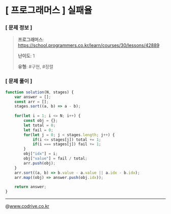 # [ 프로그래머스 ] 실패율

### [ 문제 정보 ]
> **프로그래머스**: https://school.programmers.co.kr/learn/courses/30/lessons/42889
> 
> **난이도**: 1
>
> **유형**: #구현, #정렬


### [ 문제 풀이 ]
```JavaScript
function solution(N, stages) {
    var answer = [];
    const arr = [];
    stages.sort((a, b) => a - b);
    
    for(let i = 1; i <= N; i++) {
        const obj = {};
        let total = 0;
        let fail = 0;
        for(let j = 0; j < stages.length; j++) {
            if(i <= stages[j]) total += 1;
            if(i === stages[j]) fail += 1;
        }
        obj["idx"] = i;
        obj["value"] = fail / total;
        arr.push(obj);
    }
    arr.sort((a, b) => b.value - a.value || a.idx - b.idx);
    arr.map((obj) => answer.push(obj.idx));
    
    return answer;
}
```


---
@www.codrive.co.kr